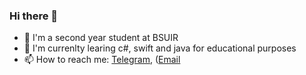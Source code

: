 ### Hi there 👋

- 🔭 I'm a second year student at BSUIR 
- 🌱 I'm currenlty learing c#, swift and java for educational purposes
- 📫 How to reach me: [Telegram](t.me/egokazik), ([Email](egorkazarin05@icloud.com])

<!--
**egokzr/egokzr** is a ✨ _special_ ✨ repository because its `README.md` (this file) appears on your GitHub profile.

Here are some ideas to get you started:

- 🔭 I’m currently working on ...
- 🌱 I’m currently learning ...
- 👯 I’m looking to collaborate on ...
- 🤔 I’m looking for help with ...
- 💬 Ask me about ...
- 📫 How to reach me: ...
- 😄 Pronouns: ...
- ⚡ Fun fact: ...
-->
